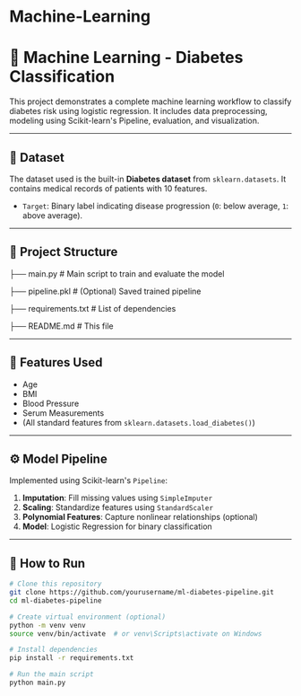 # Machine-Learning
# 🧠 Machine Learning - Diabetes Classification

This project demonstrates a complete machine learning workflow to classify diabetes risk using logistic regression. It includes data preprocessing, modeling using Scikit-learn's Pipeline, evaluation, and visualization.

---

## 📁 Dataset

The dataset used is the built-in **Diabetes dataset** from `sklearn.datasets`. It contains medical records of patients with 10 features.

- `Target`: Binary label indicating disease progression (`0`: below average, `1`: above average).

---

## 📌 Project Structure

├── main.py # Main script to train and evaluate the model

├── pipeline.pkl # (Optional) Saved trained pipeline

├── requirements.txt # List of dependencies

├── README.md # This file

---

## 🧪 Features Used

- Age
- BMI
- Blood Pressure
- Serum Measurements
- (All standard features from `sklearn.datasets.load_diabetes()`)

---

## ⚙️ Model Pipeline

Implemented using Scikit-learn's `Pipeline`:

1. **Imputation**: Fill missing values using `SimpleImputer`
2. **Scaling**: Standardize features using `StandardScaler`
3. **Polynomial Features**: Capture nonlinear relationships (optional)
4. **Model**: Logistic Regression for binary classification

---

## 🚀 How to Run

```bash
# Clone this repository
git clone https://github.com/yourusername/ml-diabetes-pipeline.git
cd ml-diabetes-pipeline

# Create virtual environment (optional)
python -m venv venv
source venv/bin/activate  # or venv\Scripts\activate on Windows

# Install dependencies
pip install -r requirements.txt

# Run the main script
python main.py
